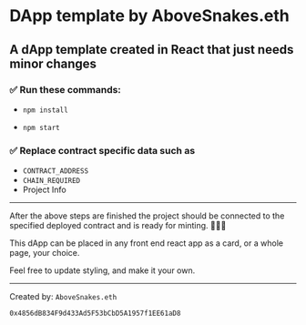 # DApp template by AboveSnakes.eth

## A dApp template created in React that just needs minor changes
### ✅ Run these commands:

- `npm install`

- `npm start`

### ✅ Replace contract specific data such as 
- `CONTRACT_ADDRESS`
- `CHAIN_REQUIRED`
- Project Info

---
After the above steps are finished the project should be connected to the specified deployed contract and is ready for minting. 🎉🎉🎉

This dApp can be placed in any front end react app as a card, or a whole page, your choice.

Feel free to update styling, and make it your own.

---

Created by: `AboveSnakes.eth`

`0x4856dB834F9d433Ad5F53bCbD5A1957f1EE61aD8`
